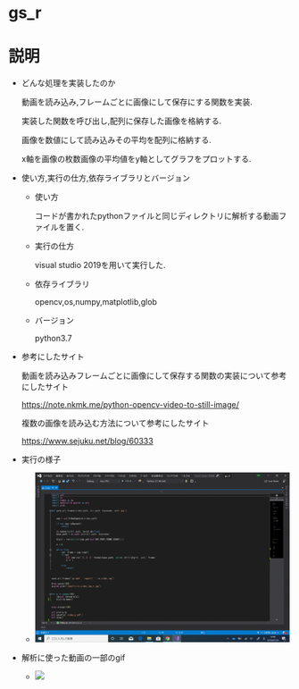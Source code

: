 # gs_r

# 説明
  - どんな処理を実装したのか
  
    動画を読み込み,フレームごとに画像にして保存にする関数を実装.
    
    実装した関数を呼び出し,配列に保存した画像を格納する.
    
    画像を数値にして読み込みその平均を配列に格納する.
    
    x軸を画像の枚数画像の平均値をy軸としてグラフをプロットする.
    
  - 使い方,実行の仕方,依存ライブラリとバージョン
    
    - 使い方
    
      コードが書かれたpythonファイルと同じディレクトリに解析する動画ファイルを置く.
    
    - 実行の仕方
    
      visual studio 2019を用いて実行した.
    
    - 依存ライブラリ
    
      opencv,os,numpy,matplotlib,glob
    
    - バージョン
    
      python3.7
      
  - 参考にしたサイト
  
    動画を読み込みフレームごとに画像にして保存する関数の実装について参考にしたサイト
    
      https://note.nkmk.me/python-opencv-video-to-still-image/
      
    複数の画像を読み込む方法について参考にしたサイト
    
      https://www.sejuku.net/blog/60333
      
  - 実行の様子
    
    - ![](https://github.com/gauod/gs_r/blob/master/gs.gif)
    
    
  - 解析に使った動画の一部のgif
  
    - ![](https://github.com/gauod/gs_r/blob/master/do.gif)
